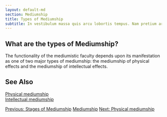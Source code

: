 ```yaml
---
layout: default-md
section: Mediumship
title: Types of Mediumship
subtitle: In vestibulum massa quis arcu lobortis tempus. Nam pretium arcu in odio vulputate luctus.
---
```


## What are the types of Mediumship?
The functionality of the mediumistic faculty depends upon its manifestation as one of two major types of mediumship: the mediumship of physical effects and the mediumship of intellectual effects.


## See Also
[Physical mediumship](physical)  
[Intellectual mediumship](intellectual)  

<a href="stages" class="button">Previous: Stages of Mediumship</a>
<a href="./" class="button special">Mediumship</a>
<a href="physical" class="button">Next: Physical mediumship</a>

